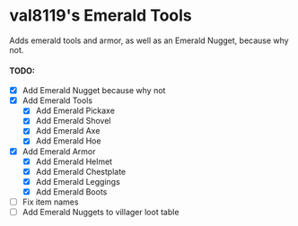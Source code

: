 # val8119's Emerald Tools

Adds emerald tools and armor, as well as an Emerald Nugget, because why not.

#### TODO:

- [x] Add Emerald Nugget because why not
- [x] Add Emerald Tools
  - [x] Add Emerald Pickaxe
  - [x] Add Emerald Shovel
  - [x] Add Emerald Axe
  - [x] Add Emerald Hoe
- [x] Add Emerald Armor
  - [x] Add Emerald Helmet
  - [x] Add Emerald Chestplate
  - [x] Add Emerald Leggings
  - [x] Add Emerald Boots
- [ ] Fix item names
- [ ] Add Emerald Nuggets to villager loot table
